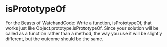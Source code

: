 # isPrototypeOf
For the Beasts of WatchandCode: Write a function, isPrototypeOf, that works just like Object.prototype.isPrototypeOf. Since your solution will be called as a function rather than a method, the way you use it will be slightly different, but the outcome should be the same.
